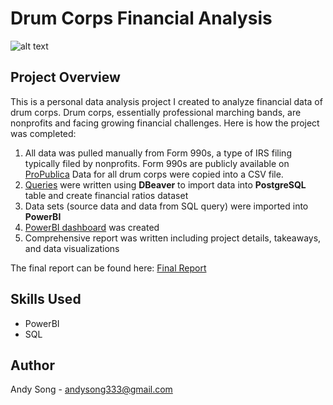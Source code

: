 # Drum Corps Financial Analysis
![alt text](https://d2779tscntxxsw.cloudfront.net/5b69f3539cf58.png?width=650&quality=80)
## Project Overview

This is a personal data analysis project I created to analyze financial data of drum corps. Drum corps, essentially professional marching bands, are nonprofits and facing growing financial challenges. Here is how the project was completed:

1. All data was pulled manually from Form 990s, a type of IRS filing typically filed by nonprofits. Form 990s are publicly available on [ProPublica](https://projects.propublica.org/nonprofits/) Data for all drum corps were copied into a CSV file.
2. [Queries](drum_corps.sql) were written using **DBeaver** to import data into **PostgreSQL** table and create financial ratios dataset
3. Data sets (source data and data from SQL query) were imported into **PowerBI**
4. [PowerBI dashboard](drum_corps_viz.pdf) was created
5. Comprehensive report was written including project details, takeaways, and data visualizations

The final report can be found here: [Final Report](drum_corps_financials_report.pdf)

## Skills Used
- PowerBI
- SQL

## Author 
Andy Song - andysong333@gmail.com
